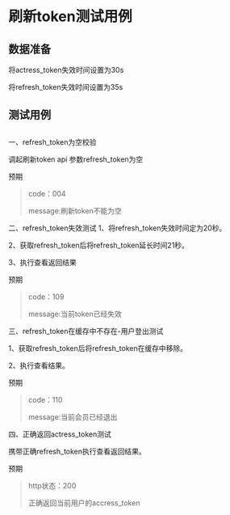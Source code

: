 # 刷新token测试用例

## 数据准备

将actress_token失效时间设置为30s

将refresh_token失效时间设置为35s

## 测试用例

## 

一、refresh_token为空校验

调起刷新token api 参数refresh_token为空

预期

> code：004
>
> message:刷新token不能为空

二、refresh_token失效测试
1、将refresh_token失效时间定为20秒。

2、获取refresh_token后将refresh_token延长时间21秒。

3、执行查看返回结果

预期

> code：109
>
> message:当前token已经失效

三、refresh_token在缓存中不存在-用户登出测试

1、获取refresh_token后将refresh_token在缓存中移除。

2、执行查看结果。

预期

> code：110
>
> message:当前会员已经退出

四、正确返回actress_token测试

携带正确refresh_token执行查看返回结果。

预期

> http状态：200
>
> 正确返回当前用户的accress_token